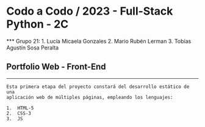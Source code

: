 # Codo a Codo / 2023 - Full-Stack Python - 2C 
*** Grupo 21:
	1. Lucía Micaela Gonzales
	2. Mario Rubén Lerman
	3. Tobías Agustín Sosa Peralta
	
## Portfolio Web - Front-End
***
	Esta primera etapa del proyecto constará del desarrollo estático de una 
	aplicación web de múltiples páginas, empleando los lenguajes:

	1.  HTML-5
	2.  CSS-3
	3.  JS

